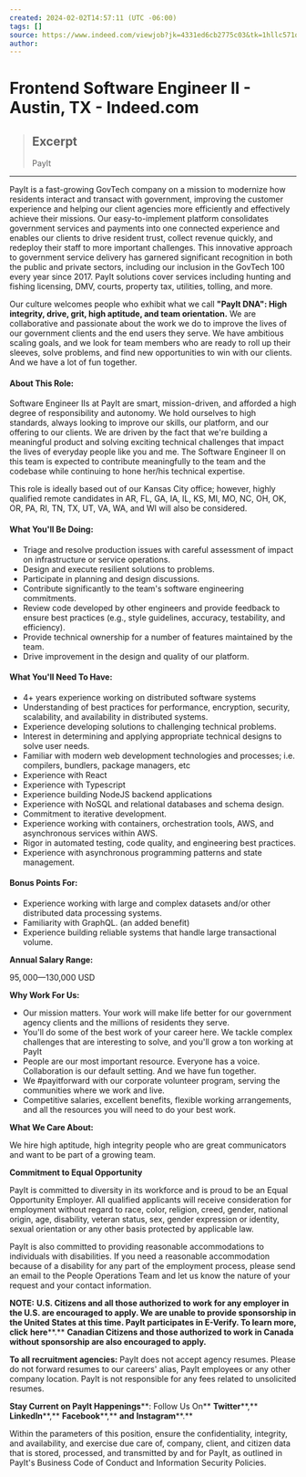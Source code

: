 ```yaml
---
created: 2024-02-02T14:57:11 (UTC -06:00)
tags: []
source: https://www.indeed.com/viewjob?jk=4331ed6cb2775c03&tk=1hllc571qghqo800&from=serp&vjs=3
author: 
---
```


# Frontend Software Engineer II - Austin, TX - Indeed.com

> ## Excerpt
> PayIt

---
PayIt is a fast-growing GovTech company on a mission to modernize how residents interact and transact with government, improving the customer experience and helping our client agencies more efficiently and effectively achieve their missions. Our easy-to-implement platform consolidates government services and payments into one connected experience and enables our clients to drive resident trust, collect revenue quickly, and redeploy their staff to more important challenges. This innovative approach to government service delivery has garnered significant recognition in both the public and private sectors, including our inclusion in the GovTech 100 every year since 2017. PayIt solutions cover services including hunting and fishing licensing, DMV, courts, property tax, utilities, tolling, and more.

Our culture welcomes people who exhibit what we call **"PayIt DNA": High integrity, drive, grit, high aptitude, and team orientation.** We are collaborative and passionate about the work we do to improve the lives of our government clients and the end users they serve. We have ambitious scaling goals, and we look for team members who are ready to roll up their sleeves, solve problems, and find new opportunities to win with our clients. And we have a lot of fun together.

#### **About This Role:**

Software Engineer IIs at PayIt are smart, mission-driven, and afforded a high degree of responsibility and autonomy. We hold ourselves to high standards, always looking to improve our skills, our platform, and our offering to our clients. We are driven by the fact that we're building a meaningful product and solving exciting technical challenges that impact the lives of everyday people like you and me. The Software Engineer II on this team is expected to contribute meaningfully to the team and the codebase while continuing to hone her/his technical expertise.

This role is ideally based out of our Kansas City office; however, highly qualified remote candidates in AR, FL, GA, IA, IL, KS, MI, MO, NC, OH, OK, OR, PA, RI, TN, TX, UT, VA, WA, and WI will also be considered.

#### **What You'll Be Doing:**

-   Triage and resolve production issues with careful assessment of impact on infrastructure or service operations.
-   Design and execute resilient solutions to problems.
-   Participate in planning and design discussions.
-   Contribute significantly to the team's software engineering commitments.
-   Review code developed by other engineers and provide feedback to ensure best practices (e.g., style guidelines, accuracy, testability, and efficiency).
-   Provide technical ownership for a number of features maintained by the team.
-   Drive improvement in the design and quality of our platform.

#### **What You'll Need To Have:**

-   4+ years experience working on distributed software systems
-   Understanding of best practices for performance, encryption, security, scalability, and availability in distributed systems.
-   Experience developing solutions to challenging technical problems.
-   Interest in determining and applying appropriate technical designs to solve user needs.
-   Familiar with modern web development technologies and processes; i.e. compilers, bundlers, package managers, etc
-   Experience with React
-   Experience with Typescript
-   Experience building NodeJS backend applications
-   Experience with NoSQL and relational databases and schema design.
-   Commitment to iterative development.
-   Experience working with containers, orchestration tools, AWS, and asynchronous services within AWS.
-   Rigor in automated testing, code quality, and engineering best practices.
-   Experience with asynchronous programming patterns and state management.

#### **Bonus Points For:**

-   Experience working with large and complex datasets and/or other distributed data processing systems.
-   Familiarity with GraphQL. (an added benefit)
-   Experience building reliable systems that handle large transactional volume.

**Annual Salary Range:**

$95,000—$130,000 USD

**Why Work For Us:**

-   Our mission matters. Your work will make life better for our government agency clients and the millions of residents they serve.
-   You'll do some of the best work of your career here. We tackle complex challenges that are interesting to solve, and you'll grow a ton working at PayIt
-   People are our most important resource. Everyone has a voice. Collaboration is our default setting. And we have fun together.
-   We #payitforward with our corporate volunteer program, serving the communities where we work and live.
-   Competitive salaries, excellent benefits, flexible working arrangements, and all the resources you will need to do your best work.

**What We Care About:**

We hire high aptitude, high integrity people who are great communicators and want to be part of a growing team.

**Commitment to Equal Opportunity**

PayIt is committed to diversity in its workforce and is proud to be an Equal Opportunity Employer. All qualified applicants will receive consideration for employment without regard to race, color, religion, creed, gender, national origin, age, disability, veteran status, sex, gender expression or identity, sexual orientation or any other basis protected by applicable law.

PayIt is also committed to providing reasonable accommodations to individuals with disabilities. If you need a reasonable accommodation because of a disability for any part of the employment process, please send an email to the People Operations Team and let us know the nature of your request and your contact information.

**NOTE:** **U.S. Citizens and all those authorized to work for any employer in the U.S. are encouraged to apply. We are unable to provide sponsorship in the United States at this time. PayIt participates in E-Verify. To learn more, click** **here****.** **Canadian Citizens and those authorized to work in Canada without sponsorship are also encouraged to apply.**

**To all recruitment agencies:** PayIt does not accept agency resumes. Please do not forward resumes to our careers' alias, PayIt employees or any other company location. PayIt is not responsible for any fees related to unsolicited resumes.

**Stay Current on PayIt Happenings****: Follow Us On** **Twitter****,** **LinkedIn****,** **Facebook****,** **and** **Instagram****.**

Within the parameters of this position, ensure the confidentiality, integrity, and availability, and exercise due care of, company, client, and citizen data that is stored, processed, and transmitted by and for PayIt, as outlined in PayIt's Business Code of Conduct and Information Security Policies.

